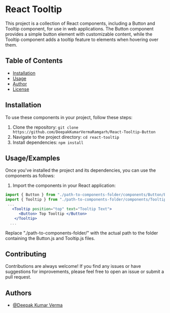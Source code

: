 
# React Tooltip

This project is a collection of React components, including a Button and Tooltip component, for use in web applications. The Button component provides a simple button element with customizable content, while the Tooltip component adds a tooltip feature to elements when hovering over them.

## Table of Contents

- [Installation](#installation)
- [Usage](#usage)
- [Author](#aboutme)
- [License](#license)
## Installation

To use these components in your project, follow these steps:

1. Clone the repository: `git clone https://github.com/DeepakKumarVermaRamgarh/React-Tooltip-Button`
2. Navigate to the project directory: `cd react-tooltip`
3. Install dependencies: `npm install`

    
## Usage/Examples

Once you've installed the project and its dependencies, you can use the components as follows:

1. Import the components in your React application:

```jsx
import { Button } from "./path-to-components-folder/components/Button/Button";
import { Tooltip } from "./path-to-components-folder/components/Tooltip/Tooltip";
 ...
   <Tooltip position="top" text="Tooltip Text">
      <Button> Top Tooltip </Button>
    </Tooltip>
  ...

```

Replace "./path-to-components-folder/" with the actual path to the folder containing the Button.js and Tooltip.js files.


## Contributing

Contributions are always welcome! If you find any issues or have suggestions for improvements, please feel free to open an issue or submit a pull request.


## Authors

- [@Deepak Kumar Verma](https://github.com/DeepakKumarVermaRamgarh)

